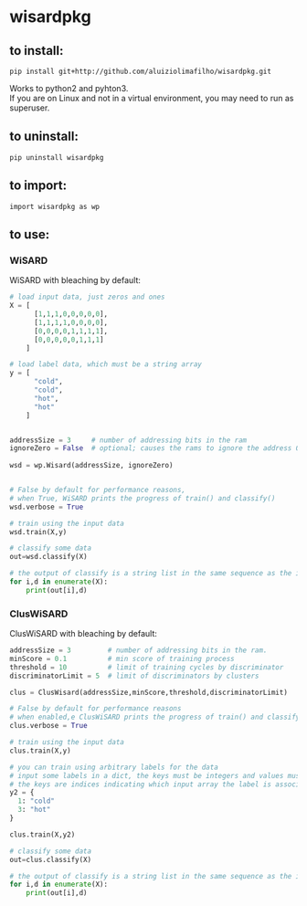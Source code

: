 # wisardpkg

## to install:
```
pip install git+http://github.com/aluiziolimafilho/wisardpkg.git
```
Works to python2 and pyhton3.  
If you are on Linux and not in a virtual environment, you may need to run as superuser.


## to uninstall:
```
pip uninstall wisardpkg
```

## to import:
```
import wisardpkg as wp
```

## to use:
### WiSARD

WiSARD with bleaching by default:
```python
# load input data, just zeros and ones  
X = [
      [1,1,1,0,0,0,0,0],
      [1,1,1,1,0,0,0,0],
      [0,0,0,0,1,1,1,1],
      [0,0,0,0,0,1,1,1]
    ]

# load label data, which must be a string array
y = [
      "cold",
      "cold",
      "hot",
      "hot"
    ]


addressSize = 3     # number of addressing bits in the ram
ignoreZero = False  # optional; causes the rams to ignore the address 0
    
wsd = wp.Wisard(addressSize, ignoreZero)


# False by default for performance reasons,
# when True, WiSARD prints the progress of train() and classify()
wsd.verbose = True

# train using the input data
wsd.train(X,y)

# classify some data
out=wsd.classify(X)

# the output of classify is a string list in the same sequence as the input
for i,d in enumerate(X):
    print(out[i],d)
```

### ClusWiSARD

ClusWiSARD with bleaching by default:
```python
addressSize = 3         # number of addressing bits in the ram.
minScore = 0.1          # min score of training process
threshold = 10          # limit of training cycles by discriminator
discriminatorLimit = 5  # limit of discriminators by clusters

clus = ClusWisard(addressSize,minScore,threshold,discriminatorLimit)

# False by default for performance reasons
# when enabled,e ClusWiSARD prints the progress of train() and classify()
clus.verbose = True

# train using the input data
clus.train(X,y)

# you can train using arbitrary labels for the data
# input some labels in a dict, the keys must be integers and values must be strings
# the keys are indices indicating which input array the label is associated to
y2 = {
  1: "cold"
  3: "hot"
}

clus.train(X,y2)

# classify some data
out=clus.classify(X)

# the output of classify is a string list in the same sequence as the input
for i,d in enumerate(X):
    print(out[i],d)
```
